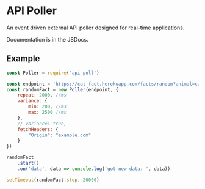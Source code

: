 # API Poller

An event driven external API poller designed for real-time applications.

Documentation is in the JSDocs.

## Example

```javascript
const Poller = require('api-poll')

const endpoint = 'https://cat-fact.herokuapp.com/facts/random?animal=cat&amount=1'
const randomFact = new Poller(endpoint, {
    repeat: 2000, //ms
    variance: {
        min: 200, //ms
        max: 2500 //ms
    },
    // variance: true,
    fetchHeaders: {
        "Origin": "example.com"
    }
})

randomFact
    .start()
    .on('data', data => console.log('got new data: ', data))

setTimeout(randomFact.stop, 20000)
```